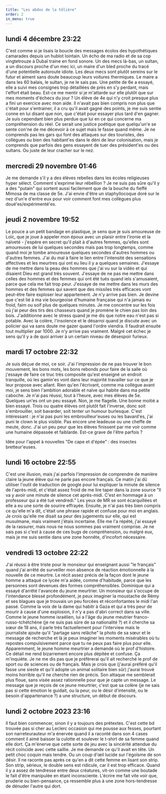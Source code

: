 ```yaml
---
title: "Les abdos de la tôlière"
order: 2
in_menu: true
---
```

## lundi 4 décembre 23:22

C'est comme si je lisais la boucle des messages écolos des hypothétiques camarades depuis un hublot lointain. Un écho de ma radio et de sa cop vingtetrouze à Dubaï traine en fond sonore. Un des mecs là-bas, un sultan, a un discours proche d'un mec ici, un maire d'un bled proche du tracé d'une potentielle autoroute idiote. Les deux mecs sont plutôt sereins sur le futur et aiment sans doute beaucoup leurs voitures thermiques. Le maire a dans les 60 balais, le sultan, je ne le sais pas. Une petite de 6e a essayé, elle a suivi mes consignes trop détaillées de près en s'y perdant, mais l'effort était beau. Est-ce me mentir si je m'attarde sur elle plutôt que sur mes moments d'échecs du jour ? Un élève de 4e qui n'y croit presque plus a fini un exercice avec mon aide. Il n'avait pas bien compris non plus que c'était pour s'entrainer, il a cru qu'il avait gagné des points, je me suis sentie conne en lui disant que non, que c'était pour essayer plus tard d'en gagner. Je suis cependant bien plus perdue que lui en ce qui concerne ma compréhension du réel. Ce serait une justice poétique que quelqu'un'e se sente con'ne de me décevoir à ce sujet mais le fasse quand même. Je ne comprends pas les gars qui font des attaques sur des touristes, des collègues ou bien des habitant'es dans le déni de leur colonisation, mais je comprends que parfois des gens essayent de tuer des président'es ou des sultans. Ou juste de leur cracher sur le nez. 



## mercredi 29 novembre 01:46

Je me demande s'il y a des élèves rebelles dans les écoles religieuses hyper sélect. Comment s'exprime leur rébellion ? Je ne suis pas sûre qu'il y a des "putain" qui sortent aussi facilement que de la bouche du fieffé Mimosa de ma classe de 5e. J'ai envie d'être un staphyllocoque doré sur le nez d'un'e d'entre eux pour voir comment font mes collègues plus doué'es/expérimenté'es. 


## jeudi 2 novembre 19:52

Le pouce a un petit bandage en plastique, je sens que je suis amoureuse de Loïc, que je joue à appeler mon époux avec un plaisir entre l'ironie et la naïveté - j'espère en secret qu'il plait à d'autres femmes, qu'elles sont amoureuses de lui quelques secondes mais pas trop longtemps, comme quand moi je tombe amoureuse quelques secondes d'autres hommes ou d'autres femmes. 
J'ai du mal à faire le lien entre l'intensité des sensations affectives et les meurtres qui ont eu lieu il y a quelques semaines. J'essaye de me mettre dans la peau des hommes que j'ai vu sur la vidéo et qui disaient Dieu est grand très souvent. J'essaye de ne pas me mettre dans celles des hommes et des femmes qui ont été tués quand iels s'amusaient, parce que cela me fait trop peur. J'essaye de me mettre dans les murs des hommes et des femmes qui savent que des missiles très efficaces vont peut-être faire exploser leur appartement. Je n'y arrive pas bien. Je devine que c'est lié à ma vie bourgeoise d'humaine française qui n'a jamais eu froid, faim ou soif plus de quelques minutes.
Je me concentre sur les fois où j'ai peur des tirs des chasseurs quand je promène le chien pas loin des bois. J'additionne avec le stress quand je me dis que notre eau n'est pas si potable. Avec la colère, l'insolence et le désarroi quand je discute avec un policier qui va sans doute me gazer quand l'ordre viendra. Il faudrait ensuite tout multiplier par 1000. Je n'y arrive pas vraiment. Malgré cet échec je sens qu'il y a de quoi arriver à un certain niveau de désespoir furieux.



## mardi 17 octobre 22:32

Je suis déçue de moi, ce soir. J'ai l'impression de ne pas trouver le bon mouvement, les bons mots, les bons rebonds pour faire de la salle où j'essaye de faire ce truc très composite qu'est enseigné un endroit tranquille, où les gamin'es vont dans leur majorité travailler sur ce que je leur propose avec allant. Rien qu'en l'écrivant, comme ma collègue avant moi, je sens bien l'ambition adorable et naïve qui habite dans ma petite caboche. Je n'ai pas réussi, tout à l'heure, avec mes élèves de 5e. Quelques un'es ont un peu essayé. Non, je me flagelle. Une bonne moitié a bien essayé. Trois ou quatre élèves ont plutôt fait l'inverse, donc soit s'embrouiller, soit bavarder, soit tenter un humour burlesque. C'est intéressant : je n'ai pas puni les embrouilleur'euses ou les bavard'es, j'ai puni le clown le plus visible. Pas encore une leadeuse ou une cheffe de meute, donc. J'ai un peu peur que les élèves finissent par me voir comme une humaine dépassée et faiblarde. Est-ce grave de l'être parfois ?

Idée pour l'appel à nouvelles "De cape et d'épée" : des insectes bretteur'euses.



## lundi 16 octobre 22:55

C'est une illusion, mais j'ai parfois l'impression de comprendre de manière claire la jeune élève qui ne parle pas encore français. Ce matin j'ai dû utiliser l'outil de traduction de google pour lui expliquer la minute de silence de l'après-midi, et c'était assez froid de me lire taper dans la zone source "Il va y avoir une minute de silence cet après-midi. C'est en hommage à un professeur qui a été tué vendredi." Les yeux de MR se sont écarquillées et elle a eu une sorte de sourire effrayée. Ensuite, je n'ai pas très bien compris ce qu'elle m'a dit, c'était une phrase rapide et confuse pour moi en anglais. Je crois qu'elle me disait sa peur des jugements sur elle, qui est musulmane, mais vraiment j'étais incertaine. Elle me l'a répété, j'ai essayé de la rassurer, mais nous ne nous sommes pas vraiment comprise. Je ne sais pas si c'est à cause de ces bugs de compréhension, ou malgré eux, mais je me suis sentie dans une zone honnête, d'incofort nécessaire.


## vendredi 13 octobre 22:22

J'ai réussi à être triste pour le monsieur qui enseignant aussi "le français" quand j'ai arrêté de surveiller mon absence de réaction émotionnelle à la nouvelle de ce meurtre. Le récit assez précis de la façon dont le jeune homme a attaqué ce lycée m'a aidée, comme d'habitude, parce que les personnes sont devenues des formes compréhensibles. Dominique qui a essayé d'arrêté l'avancée du jeune meurtrier. Un monsieur qui s'occupe de l'intendance blessé profondément, je peux imaginer la moustache de Rémy et ses blagues que je trouvais un peu forcées et réconfortantes le midi l'an passé.
Comme la voix de la dame qui habitr à Gaza et qui a très peur de mourir à cause d'une explosion, il n'y a pas d'abri correct dans sa ville. Comme le jeune homme israëlien, lui a l'âge du jeune meutrier franco-russo-tchétchène (je ne suis pas sûre de sa nationalité ?) et il cherche sa sœur de 18 ans, il parle très factuellement pour l'interview mais le journaliste ajoute qu'il "partage sans relâche" la photo de sa sœur et le message de recherche et là je peux imaginer les moments misérables où tu repostes compulsivement parce que tu ne peux pas faire plus pour elle. 
Apparemment, le jeune homme meurtrier a demandé où le prof d'histoire. Ce détail me rend bizarrement encore plus dépitée et confuse. Ça m'inquiète. Je ne me dis pas que je préfèrerai qu'il ait recherché le prof de sport ou de sciences ou de français. Mais je crois que (j'aurai préféré qu'il fasse une sieste et qu'il adopte un animal solitaire bien sûr) j'aurai trouvé moins horrible qu'il ne cherche rien de précis. Son attaque me semblerait plus floue, sans visée assez rationnelle pour que je capte un message. Le message que je reçois de ce jeune meurtrier, c'est que sa colère (je ne sais pas si cette émotion le guidait, ou la peur, ou le désir d'intensité, ou le besoin d'appartenance ?) a une structure, un début de discours.



## lundi 2 octobre 2023 23:16

Il faut bien commencer, sinon il y a toujours des prétextes. 
C'est cette bd trouvée pas si cher au Leclerc occasion qui me pousse aux fesses, pourtant son narreteurauteur m'a énervée quand il a raconté dans son 4 cases comment il aimé baisser la culotte et soulever le t-shirt de sa femme quand elle dort. Ça m'énerve que cette sorte de jeu avec la sincérité attendue du récit coïncide avec cette saillie. Je me demande ce qu'il avait en tête. Un petit choc coquin mais tendre. Ou un coup d'œil lucide sur l'égoïsme de son désir. Il ne raconte pas après ce qu'en a dit cette femme en lisant son strip. Son strip, sérieux, le double sens est ridicule, car il est trop efficace. Quand il y a assez de tendresse entre deux créatures, vit-on comme une boutade le fait d'être manipulée en étant inconsciente. L'écrire me fait vite voir que, pruderie ou bien-pensance, ça ressemble plus à une zone hors-tendresse de dénuder l'autre qui dort. 